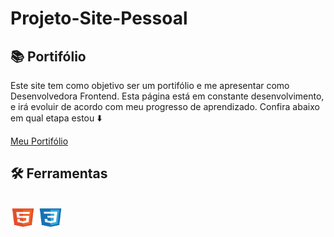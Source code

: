 # Projeto-Site-Pessoal

## 📚 Portifólio
Este site tem como objetivo ser um portifólio e me apresentar como Desenvolvedora Frontend. Esta página está em constante desenvolvimento, e irá evoluir de acordo com meu progresso de aprendizado. Confira abaixo em qual etapa estou ⬇️

<a href="https://laisrabello.github.io/Projeto-Site-Pessoal/">Meu Portifólio</a>


## 🛠️ Ferramentas
<div style="display: inline_block"><br>
<img align="center" alt="Rafa-HTML" height="30" width="40" src="https://raw.githubusercontent.com/devicons/devicon/master/icons/html5/html5-original.svg">
<img align="center" alt="Rafa-CSS" height="30" width="40" src="https://raw.githubusercontent.com/devicons/devicon/master/icons/css3/css3-original.svg">
</div>
